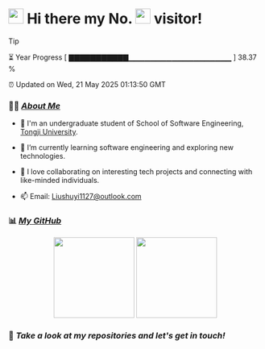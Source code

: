 <h1>
  <img src="https://emojis.slackmojis.com/emojis/images/1660853767/60881/meow_attention.gif?1660853767" height="30"/>
  Hi there my No.
  <img src="https://profile-counter.glitch.me/bunnyoii/count.svg" height="30"/>
  visitor!
</h1>

> [!TIP]
> ⏳ Year Progress [ ▇▇▇▇▇▇▇▇▇▇▇▁▁▁▁▁▁▁▁▁▁▁▁▁▁▁▁▁▁▁ ] 38.37 %
>
> ⏰ Updated on Wed, 21 May 2025 01:13:50 GMT

### 👨‍💻 *[About Me](https://bunnyoii.github.io)*

* 🚀 I'm an undergraduate student of School of Software Engineering, [Tongji University](https://www.tongji.edu.cn).

* 🌱 I’m currently learning software engineering and exploring new technologies.

* 🔭 I love collaborating on interesting tech projects and connecting with like-minded individuals.

* 📫 Email: Liushuyi1127@outlook.com

### 📊 *[My GitHub](https://github.com/bunnyoii)*

<div align="center">
  <img src="https://github-readme-stats.vercel.app/api?username=bunnyoii&show_icons=true&count_private=true" height="160"/>
  <img src="https://github-readme-stats.vercel.app/api/top-langs/?username=bunnyoii&layout=compact" height="160"/>
</div>

### 🥰 *Take a look at my repositories and let's get in touch!*
